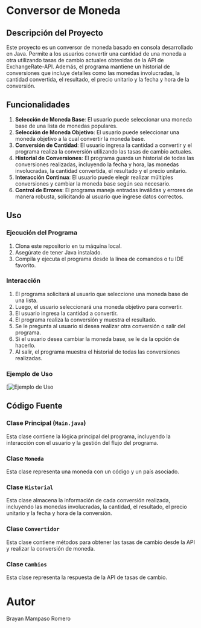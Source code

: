 # Conversor de Moneda

## Descripción del Proyecto

Este proyecto es un conversor de moneda basado en consola desarrollado en Java. Permite a los usuarios convertir una cantidad de una moneda a otra utilizando tasas de cambio actuales obtenidas de la API de ExchangeRate-API. Además, el programa mantiene un historial de conversiones que incluye detalles como las monedas involucradas, la cantidad convertida, el resultado, el precio unitario y la fecha y hora de la conversión.

## Funcionalidades

1. **Selección de Moneda Base**: El usuario puede seleccionar una moneda base de una lista de monedas populares.
2. **Selección de Moneda Objetivo**: El usuario puede seleccionar una moneda objetivo a la cual convertir la moneda base.
3. **Conversión de Cantidad**: El usuario ingresa la cantidad a convertir y el programa realiza la conversión utilizando las tasas de cambio actuales.
4. **Historial de Conversiones**: El programa guarda un historial de todas las conversiones realizadas, incluyendo la fecha y hora, las monedas involucradas, la cantidad convertida, el resultado y el precio unitario.
5. **Interacción Continua**: El usuario puede elegir realizar múltiples conversiones y cambiar la moneda base según sea necesario.
6. **Control de Errores**: El programa maneja entradas inválidas y errores de manera robusta, solicitando al usuario que ingrese datos correctos.

## Uso

### Ejecución del Programa

1. Clona este repositorio en tu máquina local.
2. Asegúrate de tener Java instalado.
3. Compila y ejecuta el programa desde la línea de comandos o tu IDE favorito.

### Interacción

1. El programa solicitará al usuario que seleccione una moneda base de una lista.
2. Luego, el usuario seleccionará una moneda objetivo para convertir.
3. El usuario ingresa la cantidad a convertir.
4. El programa realiza la conversión y muestra el resultado.
5. Se le pregunta al usuario si desea realizar otra conversión o salir del programa.
6. Si el usuario desea cambiar la moneda base, se le da la opción de hacerlo.
7. Al salir, el programa muestra el historial de todas las conversiones realizadas.

### Ejemplo de Uso

[![Ejemplo de Uso](https://github.com/brayanck/conversor_moneda/assets/86504383/de2e0cb9-32c1-4d53-bb39-1c10a5e808d2)

## Código Fuente

### Clase Principal (`Main.java`)

Esta clase contiene la lógica principal del programa, incluyendo la interacción con el usuario y la gestión del flujo del programa.

### Clase `Moneda`

Esta clase representa una moneda con un código y un país asociado.

### Clase `Historial`

Esta clase almacena la información de cada conversión realizada, incluyendo las monedas involucradas, la cantidad, el resultado, el precio unitario y la fecha y hora de la conversión.

### Clase `Convertidor`

Esta clase contiene métodos para obtener las tasas de cambio desde la API y realizar la conversión de moneda.

### Clase `Cambios`

Esta clase representa la respuesta de la API de tasas de cambio.
# Autor
Brayan Mampaso Romero

